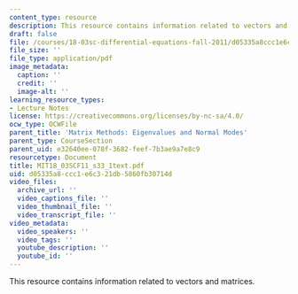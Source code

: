 ```yaml
---
content_type: resource
description: This resource contains information related to vectors and matrices.
draft: false
file: /courses/18-03sc-differential-equations-fall-2011/d05335a8ccc1e6c321db5860fb30714d_MIT18_03SCF11_s33_1text.pdf
file_size: ''
file_type: application/pdf
image_metadata:
  caption: ''
  credit: ''
  image-alt: ''
learning_resource_types:
- Lecture Notes
license: https://creativecommons.org/licenses/by-nc-sa/4.0/
ocw_type: OCWFile
parent_title: 'Matrix Methods: Eigenvalues and Normal Modes'
parent_type: CourseSection
parent_uid: e32640ee-078f-3682-feef-7b3ae9a7e8c9
resourcetype: Document
title: MIT18_03SCF11_s33_1text.pdf
uid: d05335a8-ccc1-e6c3-21db-5860fb30714d
video_files:
  archive_url: ''
  video_captions_file: ''
  video_thumbnail_file: ''
  video_transcript_file: ''
video_metadata:
  video_speakers: ''
  video_tags: ''
  youtube_description: ''
  youtube_id: ''
---
```

This resource contains information related to vectors and matrices.